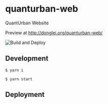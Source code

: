 # quanturban-web

QuantUrban Website

Preview at http://donglei.org/quanturban-web/

![Build and Deploy](https://github.com/leiii/quanturban-web/workflows/Build%20and%20Deploy/badge.svg)

## Development
`$ yarn i`

`$ yarn start`

## Deployment
